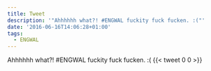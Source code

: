 ```yaml
---
title: Tweet
description: '"Ahhhhhh what?! #ENGWAL fuckity fuck fucken. :("'
date: '2016-06-16T14:06:28+01:00'
tags:
  - ENGWAL
---
```

Ahhhhhh what?! #ENGWAL fuckity fuck fucken. :(
      {{< tweet 0 0 >}}
    
